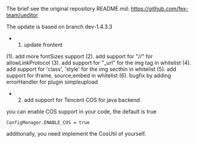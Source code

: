 

The brief see the original repository README.md: https://github.com/fex-team/ueditor

The update is based on branch dev-1.4.3.3
- 1. update frontent

(1). add more fontSizes support
(2). add support for "//" for allowLinkProtocol
(3). add support for "_url" for the img tag in whitelist
(4). add support for 'class', 'style' for the img secthin in whitelist
(5). add support for iframe, source,embed in whitelist
(6). bugfix by adding errorHandler for plugin simpleupload

- 2. add support for Tencent COS for java backend

you can enable COS support in your code, the default is true
```
ConfigManager.ENABLE_COS = true
```
additionally, you need implement the CosUtil of yourself.
